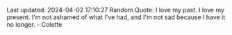 Last updated: 2024-04-02 17:10:27
Random Quote: I love my past. I love my present. I'm not ashamed of what I've had, and I'm not sad because I have it no longer. - Colette